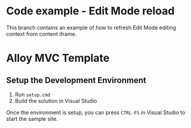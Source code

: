 # Code example - Edit Mode reload

This branch contains an example of how to refresh Edit Mode editing context from content iframe.

# Alloy MVC Template

## Setup the Development Environment
1. Run `setup.cmd`
2. Build the solution in Visual Studio

Once the environment is setup, you can press `CTRL-F5` in Visual Studio to start the sample site.
